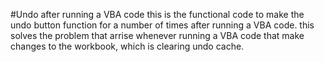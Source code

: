 #Undo after running a VBA code
this is the functional code to make the undo button function for a number of times after running a VBA code.
this solves the problem that arrise whenever running a VBA code that make changes to the workbook, which is clearing undo cache.
